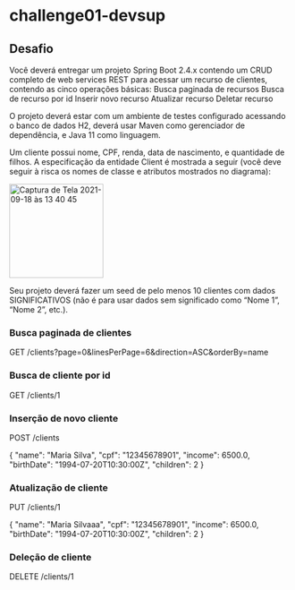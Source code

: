 # challenge01-devsup

## Desafio 

Você deverá entregar um projeto Spring Boot 2.4.x contendo um CRUD completo de web services REST para acessar um recurso de clientes, contendo as cinco operações básicas:
Busca paginada de recursos
Busca de recurso por id
Inserir novo recurso
Atualizar recurso
Deletar recurso

O projeto deverá estar com um ambiente de testes configurado acessando o banco de dados H2, deverá usar Maven como gerenciador de dependência, e Java 11 como linguagem.

Um cliente possui nome, CPF, renda, data de nascimento, e quantidade de filhos. A especificação da entidade Client é mostrada a seguir (você deve seguir à risca os nomes de classe e atributos mostrados no diagrama):

<img width="168" alt="Captura de Tela 2021-09-18 às 13 40 45" src="https://user-images.githubusercontent.com/63745509/133896045-ca1c75c5-4c66-47ea-a40b-e68c430a47c6.png">

Seu projeto deverá fazer um seed de pelo menos 10 clientes com dados SIGNIFICATIVOS (não é para usar dados sem significado como “Nome 1”, “Nome 2”, etc.).


### Busca paginada de clientes

GET /clients?page=0&linesPerPage=6&direction=ASC&orderBy=name

### Busca de cliente por id

GET /clients/1

### Inserção de novo cliente

POST /clients

{
  "name": "Maria Silva",
  "cpf": "12345678901",
  "income": 6500.0,
  "birthDate": "1994-07-20T10:30:00Z",
  "children": 2
}

### Atualização de cliente
PUT /clients/1

{
  "name": "Maria Silvaaa",
  "cpf": "12345678901",
  "income": 6500.0,
  "birthDate": "1994-07-20T10:30:00Z",
  "children": 2
}
### Deleção de cliente
DELETE /clients/1


